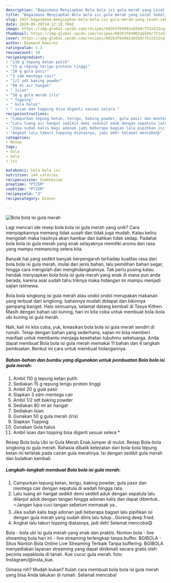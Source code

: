 ```yaml
---
description: "Bagaimana Menyiapkan Bola bola isi gula merah yang Lezat Sekali"
title: "Bagaimana Menyiapkan Bola bola isi gula merah yang Lezat Sekali"
slug: 2457-bagaimana-menyiapkan-bola-bola-isi-gula-merah-yang-lezat-sekali
date: 2020-05-29T14:12:19.704Z
image: https://img-global.cpcdn.com/recipes/60263f64902ab5b9/751x532cq70/bola-bola-isi-gula-merah-foto-resep-utama.jpg
thumbnail: https://img-global.cpcdn.com/recipes/60263f64902ab5b9/751x532cq70/bola-bola-isi-gula-merah-foto-resep-utama.jpg
cover: https://img-global.cpcdn.com/recipes/60263f64902ab5b9/751x532cq70/bola-bola-isi-gula-merah-foto-resep-utama.jpg
author: Raymond Ramirez
ratingvalue: 3.3
reviewcount: 10
recipeingredient:
- "110 g tepung ketan putih"
- "15 g repung terigu protein tinggi"
- "20 g gula pasir"
- "3 sdm mentega cair"
- "1/2 sdt baking powder"
- "80 ml air hangat"
- " Isian"
- "50 g gula merah iris"
- " Topping"
- " Gula halus"
- " isian dan topping bisa diganti sesuai selera "
recipeinstructions:
- "Campurkan tepung ketan, terigu, baking powder, gula pasir dan mentega cair dengan sepatula di wadah hingga rata."
- "Lalu tuang air hangat sedikit demi sedikit aduk dengan sepatula lalu dilanjut aduk dengan tangan hingga adonan kalis dan dapat dibentuk.. ⭐Jangan lupa cuci tangan sebelum memasak ya.."
- "Jika sudah kalis bagi adonan jadi beberapa bagian lalu pipihkan isi dengan gula merah yang sudah diiris lalu tutup...Goreng deep fried."
- "Angkat lalu taburi topping diatasnya, jadi deh! Selamat mencoba😋"
categories:
- Resep
tags:
- bola
- bola
- isi

katakunci: bola bola isi 
nutrition: 144 calories
recipecuisine: Indonesian
preptime: "PT25M"
cooktime: "PT35M"
recipeyield: "3"
recipecategory: Dinner

---
```



![Bola bola isi gula merah](https://img-global.cpcdn.com/recipes/60263f64902ab5b9/751x532cq70/bola-bola-isi-gula-merah-foto-resep-utama.jpg)

Lagi mencari ide resep bola bola isi gula merah yang unik? Cara menyiapkannya memang tidak susah dan tidak juga mudah. Kalau keliru mengolah maka hasilnya akan hambar dan bahkan tidak sedap. Padahal bola bola isi gula merah yang enak selayaknya memiliki aroma dan rasa yang mampu memancing selera kita.

Banyak hal yang sedikit banyak berpengaruh terhadap kualitas rasa dari bola bola isi gula merah, mulai dari jenis bahan, lalu pemilihan bahan segar, hingga cara mengolah dan menghidangkannya. Tak perlu pusing kalau hendak menyiapkan bola bola isi gula merah yang enak di mana pun anda berada, karena asal sudah tahu triknya maka hidangan ini mampu menjadi sajian istimewa.

Bola bola singkong isi gula merah atau ondol ondol merupakan makanan yang terbuat dari singkong. bahannya mudah didapat dan bikinnya gampang banget. Halo semuanya, selamat datang kembali di Tasya Kithen. Masih dengan bahan ubi kuning, hari ini kita coba untuk membuat bola-bola ubi kuning isi gula merah.


Nah, kali ini kita coba, yuk, kreasikan bola bola isi gula merah sendiri di rumah. Tetap dengan bahan yang sederhana, sajian ini bisa memberi manfaat untuk membantu menjaga kesehatan tubuhmu sekeluarga. Anda dapat membuat Bola bola isi gula merah memakai 11 bahan dan 4 langkah pembuatan. Berikut ini cara untuk membuat hidangannya.

<!--inarticleads1-->

##### Bahan-bahan dan bumbu yang digunakan untuk pembuatan Bola bola isi gula merah:

1. Ambil 110 g tepung ketan putih
1. Sediakan 15 g repung terigu protein tinggi
1. Ambil 20 g gula pasir
1. Siapkan 3 sdm mentega cair
1. Ambil 1/2 sdt baking powder
1. Sediakan 80 ml air hangat
1. Sediakan  Isian
1. Gunakan 50 g gula merah (iris)
1. Siapkan  Topping
1. Gunakan  Gula halus
1. Ambil  isian dan topping bisa diganti sesuai selera *


Resep Bola bola Ubi isi Gula Merah Enak,lumper di mulut. Resep Bola-bola singkong isi gula merah. Rahasia dibalik kelezatan dari bola-bola tepung ketan ini terletak pada cairan gula merahnya. Isi dengan sedikit gula merah dan bulatkan kembali. 

<!--inarticleads2-->

##### Langkah-langkah membuat Bola bola isi gula merah:

1. Campurkan tepung ketan, terigu, baking powder, gula pasir dan mentega cair dengan sepatula di wadah hingga rata.
1. Lalu tuang air hangat sedikit demi sedikit aduk dengan sepatula lalu dilanjut aduk dengan tangan hingga adonan kalis dan dapat dibentuk.. ⭐Jangan lupa cuci tangan sebelum memasak ya..
1. Jika sudah kalis bagi adonan jadi beberapa bagian lalu pipihkan isi dengan gula merah yang sudah diiris lalu tutup...Goreng deep fried.
1. Angkat lalu taburi topping diatasnya, jadi deh! Selamat mencoba😋


Bola - bola ubi isi gula merah yang enak dan praktis. Nonton bola - live streaming bola hari ini - live streaming terlengkap tanpa buffer. BGIBOLA - Situs Nonton Bola Online Live Streaming Terbaik Tanpa buffering. BGIBOLA menyediakan layanan streaming yang dapat dinikmati secara gratis oleh pecinta sepakbola di tanah. Kue cucur gula merah. foto: Instagram/@insta_kue. 

Gimana nih? Mudah bukan? Itulah cara membuat bola bola isi gula merah yang bisa Anda lakukan di rumah. Selamat mencoba!
